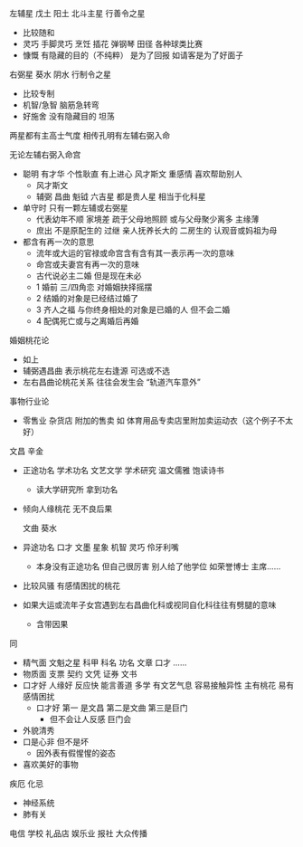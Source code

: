 左辅星 戊土 阳土 北斗主星
行善令之星

- 比较随和
- 灵巧 手脚灵巧 烹饪 插花 弹钢琴 田径 各种球类比赛
- 慷慨 有隐藏的目的（不纯粹） 是为了回报 如请客是为了好面子

右弼星
葵水 阴水
行制令之星

- 比较专制
- 机智/急智 脑筋急转弯
- 好施舍 没有隐藏目的 坦荡

两星都有主高士气度 相传孔明有左辅右弼入命

无论左辅右弼入命宫

- 聪明 有才华 个性耿直 有上进心 风才斯文 重感情 喜欢帮助别人
  - 风才斯文
  - 辅弼 昌曲 魁钺 六吉星 都是贵人星 相当于化科星
- 单守时 只有一颗左辅或右弼星
  - 代表幼年不顺 家境差 疏于父母地照顾 或与父母聚少离多 主缘薄
  - 庶出 不是原配生的 过继 亲人抚养长大的 二房生的 认观音或妈祖为母
- 都含有再一次的意思
  - 流年或大运的官禄或命宫含有含有其一表示再一次的意味
  - 命宫或夫妻宫有再一次的意味
  - 古代说必主二婚 但是现在未必
  - 1 婚前 三/四角恋 对婚姻抉择摇摆
  - 2 结婚的对象是已经结过婚了
  - 3 齐人之福 与你终身相处的对象是已婚的人 但不会二婚
  - 4 配偶死亡或与之离婚后再婚

婚姻桃花论

- 如上
- 辅弼遇昌曲 表示桃花左右逢源 可选或不选
- 左右昌曲论桃花关系 往往会发生会 “轨道汽车意外”

事物行业论

- 零售业 杂货店 附加的售卖 如 体育用品专卖店里附加卖运动衣（这个例子不太好）

文昌 辛金

- 正途功名 学术功名 文艺文学 学术研究 温文儒雅 饱读诗书
  - 读大学研究所 拿到功名
- 倾向人缘桃花 无不良后果

  文曲 葵水
- 异途功名 口才 文墨 星象 机智 灵巧 伶牙利嘴
  - 本身没有正途功名 但自己很厉害 别人给了他学位 如荣誉博士 主席……
- 比较风骚 有感情困扰的桃花

- 如果大运或流年子女宫遇到左右昌曲化科或视同自化科往往有劈腿的意味
  - 含带因果

同

- 精气面 文魁之星 科甲 科名 功名 文章 口才 ……
- 物质面 支票 契约 文凭 证券 文书
- 口才好 人缘好 反应快 能言善道 多学 有文艺气息 容易接触异性 主有桃花 易有感情困扰
  - 口才好 第一 是文昌 第二是文曲 第三是巨门
    - 但不会让人反感 巨门会
- 外貌清秀
- 口是心非 但不是坏
  - 因外表有假惺惺的姿态
- 喜欢美好的事物

疾厄 化忌

- 神经系统
- 肺有关

电信 学校
礼品店
娱乐业
报社
大众传播
